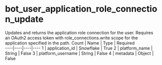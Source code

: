 # bot_user_application_role_connection_update 
Updates and returns the application role connection for the user. Requires an OAuth2 access token with role_connections.write scope for the application specified in the path.
 Count | Name | Type | Required        
----|----|----|----
 1 | application_id | Snowflake | True
 2 | platform_name | String | False
 3 | platform_username | String | False
 4 | metadata | Object | False